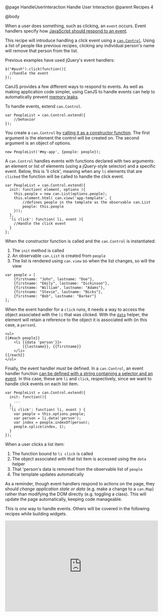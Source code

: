 @page HandleUserInteraction Handle User Interaction
@parent Recipes 4

@body

When a user does something, such as clicking, an `event` occurs. Event handlers specify
how [JavaScript should respond to an event](http://bitovi.com/blog/2010/10/a-crash-course-in-how-dom-events-work.html).

This recipe will introduce handling a click event using a [`can.Control`](http://canjs.com/docs/can.Control).
Using a list of people like previous recipes, clicking any individual person's name
will remove that person from the list.

Previous examples have used jQuery's event handlers:

```
$("#push").click(function(){
  //handle the event
});
```

CanJS provides a few different ways to respond to events. As well as
making application code simpler, using CanJS to handle events can help to
automatically prevent [memory leaks](http://bitovi.com/blog/2012/04/zombie-apocolypse.html).

To handle events, extend `can.Control`.

```
var PeopleList = can.Control.extend({
	//behavior
});
```

You create a `can.Control` by [calling it as a constructor function](http://canjs.com/docs/can.Control.html#sig_newcan_Control_element_options_).
The first argument is the element the control will be created on.
The second argument is an object of options.

	new PeopleList('#my-app', {people: people});

A `can.Control` handles events with functions declared with two arguments: an
element or list of elements (using a jQuery-style selector) and a specific event.
Below, this is 'li click', meaning when any `li` elements that are `clicked` the
function will be called to handle the click event.

```
var PeopleList = can.Control.extend({
  init: function( element, options ){
  	this.people = new can.List(options.people);
  	this.element.html( can.view('app-template', {
  		//defines people in the template as the observable can.List
  		people: this.people
  	}));
  },
  'li click': function( li, event ){
  	//Handle the click event
  }
};
```

When the constructor function is called and the `can.Control`
is instantiated:

1. The `init` method is called
2. An observable `can.List` is created from `people`
3. The list is rendered using `can.view` so when the list changes, so will the view

```
var people = [
	{firstname: "John", lastname: "Doe"},
	{firstname: "Emily", lastname: "Dickinson"},
	{firstname: "William", lastname: "Adams"},
	{firstname: "Stevie", lastname: "Nicks"},
	{firstname: "Bob", lastname: "Barker"}
];
```

When the event handler for a `click` runs, it needs a way
to access the object associated with the `li` that was clicked.
With the [`data`](http://canjs.com/docs/can.mustache.helpers.data.html) helper,
the element will retain a reference
to the object it is associated with (in this case, a `person`).

```
<ul>
{{#each people}}
	<li {{data 'person'}}>
		{{lastname}}, {{firstname}}
	</li>
{{/each}}
</ul>
```

Finally, the event handler must be defined. In a `can.Control`,
an event handler function [can be defined with a string containing
a selector and an event](http://canjs.com/docs/can.Control.html#section_Listeningtoevents).
In this case, these are `li` and `click`, respectively,
since we want to handle click events on each list item.

```
var PeopleList = can.Control.extend({
  init: function(){
	...
  },
  'li click': function( li, event ) {
  	var people = this.options.people;
  	var person = li.data('person');
  	var index = people.indexOf(person);
  	people.splice(index, 1);
  }
});
```

When a user clicks a list item:

 1. The function bound to `li click` is called
 2. The object associated with that list item is accessed using the `data` helper
 3. That 'person's data is removed from the observable list of `people`
 4. The template updates automatically

As a reminder, though event handlers respond to actions on the page,
they should *change application state or data* (e.g. make a change to a `can.Map`)
rather than modifying the DOM directly (e.g. toggling a class).
This will update the page automatically, keeping code manageable.

This is *one* way to handle events. Others will be covered
in the following recipes while building widgets.

<iframe width="100%" height="300" src="http://jsfiddle.net/donejs/F9kzt/embedded/result,html,js/" allowfullscreen="allowfullscreen" frameborder="0"> </iframe>